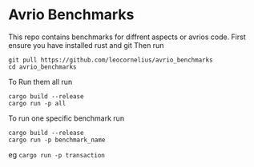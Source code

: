 # Avrio Benchmarks
This repo contains benchmarks for diffrent aspects or avrios code. 
First ensure you have installed rust and git
Then run
```
git pull https://github.com/leocornelius/avrio_benchmarks
cd avrio_benchmarks
```
To Run them all run
```
cargo build --release
cargo run -p all
```
To run one specific benchmark run
``` 
cargo build --release
cargo run -p benchmark_name
```
eg
```cargo run -p transaction```
